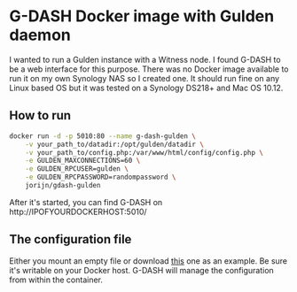 # G-DASH Docker image with Gulden daemon
I wanted to run a Gulden instance with a Witness node. I found G-DASH to be a web interface for this purpose. There was no 
Docker image available to run it on my own Synology NAS so I created one. It should run fine on any Linux based OS but it 
was tested on a Synology DS218+ and Mac OS 10.12.  

## How to run
```bash
docker run -d -p 5010:80 --name g-dash-gulden \
    -v your_path_to/datadir:/opt/gulden/datadir \
    -v your_path_to/config.php:/var/www/html/config/config.php \
    -e GULDEN_MAXCONNECTIONS=60 \
    -e GULDEN_RPCUSER=gulden \
    -e GULDEN_RPCPASSWORD=randompassword \
    jorijn/gdash-gulden
```

After it's started, you can find G-DASH on http://IPOFYOURDOCKERHOST:5010/

## The configuration file
Either you mount an empty file or download [this](https://github.com/Bastijn/g-dash/blob/master/config/config_sample.php) 
one as an example. Be sure it's writable on your Docker host. G-DASH will manage the configuration from within the container.  
